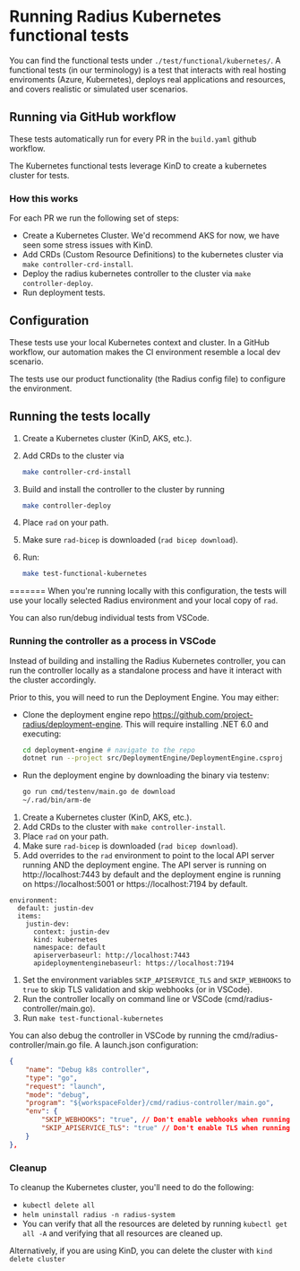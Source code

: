 # Running Radius Kubernetes functional tests

You can find the functional tests under `./test/functional/kubernetes/`. A functional tests (in our terminology) is a test that interacts with real hosting enviroments (Azure, Kubernetes), deploys real applications and resources, and covers realistic or simulated user scenarios.

## Running via GitHub workflow

These tests automatically run for every PR in the `build.yaml` github workflow.

The Kubernetes functional tests leverage KinD to create a kubernetes cluster for tests.

### How this works

For each PR we run the following set of steps:

- Create a Kubernetes Cluster. We'd recommend AKS for now, we have seen some stress issues with KinD.
- Add CRDs (Custom Resource Definitions) to the kubernetes cluster via `make controller-crd-install`.
- Deploy the radius kubernetes controller to the cluster via `make controller-deploy`.
- Run deployment tests.

## Configuration

These tests use your local Kubernetes context and cluster. In a GitHub workflow, our automation makes the CI environment resemble a local dev scenario.

The tests use our product functionality (the Radius config file) to configure the environment.

## Running the tests locally

1. Create a Kubernetes cluster (KinD, AKS, etc.).
1. Add CRDs to the cluster via

    ```sh
    make controller-crd-install
    ```

1. Build and install the controller to the cluster by running

    ```sh
    make controller-deploy
    ```

1. Place `rad` on your path.
1. Make sure `rad-bicep` is downloaded (`rad bicep download`).

1. Run:

   ```sh
   make test-functional-kubernetes
   ```
=======
When you're running locally with this configuration, the tests will use your locally selected Radius environment and your local copy of `rad`.

You can also run/debug individual tests from VSCode.

### Running the controller as a process in VSCode

Instead of building and installing the Radius Kubernetes controller, you can run the controller locally as a standalone process and have it interact with the cluster accordingly.

Prior to this, you will need to run the Deployment Engine. You may either:
- Clone the deployment engine repo https://github.com/project-radius/deployment-engine. This will require installing .NET 6.0 and executing:
    
    ```bash
    cd deployment-engine # navigate to the repo
    dotnet run --project src/DeploymentEngine/DeploymentEngine.csproj
    ```
- Run the deployment engine by downloading the binary via testenv:
    
    ```bash
    go run cmd/testenv/main.go de download
    ~/.rad/bin/arm-de
    ```

1. Create a Kubernetes cluster (KinD, AKS, etc.).
1. Add CRDs to the cluster with `make controller-install`.
1. Place `rad` on your path.
1. Make sure `rad-bicep` is downloaded (`rad bicep download`).
1. Add overrides to the `rad` environment to point to the local API server running AND the deployment engine. The API server is running on http://localhost:7443 by default and the deployment engine is running on https://localhost:5001 or https://localhost:7194 by default.

```
environment:
  default: justin-dev
  items:
    justin-dev:
      context: justin-dev
      kind: kubernetes
      namespace: default
      apiserverbaseurl: http://localhost:7443
      apideploymentenginebaseurl: https://localhost:7194
```


1. Set the environment variables `SKIP_APISERVICE_TLS` and `SKIP_WEBHOOKS` to `true` to skip TLS validation and skip webhooks (or in VSCode).
1. Run the controller locally on command line or VSCode (cmd/radius-controller/main.go).
1. Run `make test-functional-kubernetes`

You can also debug the controller in VSCode by running the cmd/radius-controller/main.go file. A launch.json configuration:

```json
{
    "name": "Debug k8s controller",
    "type": "go",
    "request": "launch",
    "mode": "debug",
    "program": "${workspaceFolder}/cmd/radius-controller/main.go",
    "env": {
        "SKIP_WEBHOOKS": "true", // Don't enable webhooks when running locally as they require a cert.
        "SKIP_APISERVICE_TLS": "true" // Don't enable TLS when running locally as it requires a cert.
    }
},
```

### Cleanup 

To cleanup the Kubernetes cluster, you'll need to do the following:

- `kubectl delete all`
- `helm uninstall radius -n radius-system`
- You can verify that all the resources are deleted by running `kubectl get all -A` and verifying that all resources are cleaned up.

Alternatively, if you are using KinD, you can delete the cluster with `kind delete cluster`
